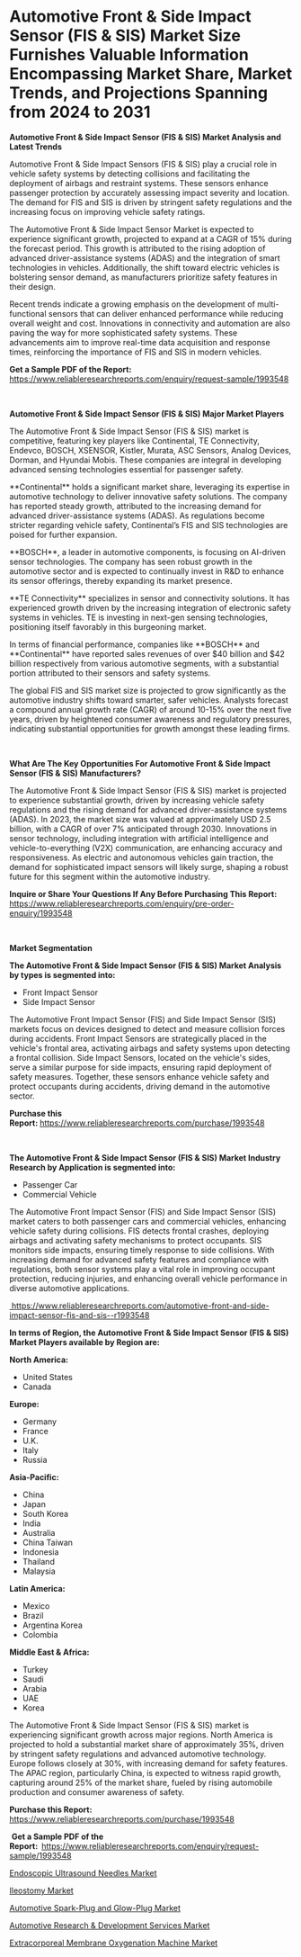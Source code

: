 <p><h1>Automotive Front & Side Impact Sensor (FIS & SIS) Market Size Furnishes Valuable Information Encompassing Market Share, Market Trends, and Projections Spanning from 2024 to 2031</h1></p><p><strong>Automotive Front & Side Impact Sensor (FIS & SIS) Market Analysis and Latest Trends</strong></p>
<p><p>Automotive Front & Side Impact Sensors (FIS & SIS) play a crucial role in vehicle safety systems by detecting collisions and facilitating the deployment of airbags and restraint systems. These sensors enhance passenger protection by accurately assessing impact severity and location. The demand for FIS and SIS is driven by stringent safety regulations and the increasing focus on improving vehicle safety ratings.</p><p>The Automotive Front & Side Impact Sensor Market is expected to experience significant growth, projected to expand at a CAGR of 15% during the forecast period. This growth is attributed to the rising adoption of advanced driver-assistance systems (ADAS) and the integration of smart technologies in vehicles. Additionally, the shift toward electric vehicles is bolstering sensor demand, as manufacturers prioritize safety features in their design.</p><p>Recent trends indicate a growing emphasis on the development of multi-functional sensors that can deliver enhanced performance while reducing overall weight and cost. Innovations in connectivity and automation are also paving the way for more sophisticated safety systems. These advancements aim to improve real-time data acquisition and response times, reinforcing the importance of FIS and SIS in modern vehicles.</p></p>
<p><strong>Get a Sample PDF of the Report:&nbsp;</strong> <a href="https://www.reliableresearchreports.com/enquiry/request-sample/1993548?utm_campaign=12&utm_medium=2&utm_source=Github&utm_content=ia&utm_term=04112024&utm_id=automotive-front-side-impact-sensor-fis-sis">https://www.reliableresearchreports.com/enquiry/request-sample/1993548</a></p>
<p>&nbsp;</p>
<p><strong>Automotive Front & Side Impact Sensor (FIS & SIS) Major Market Players</strong></p>
<p><p>The Automotive Front & Side Impact Sensor (FIS & SIS) market is competitive, featuring key players like Continental, TE Connectivity, Endevco, BOSCH, XSENSOR, Kistler, Murata, ASC Sensors, Analog Devices, Dorman, and Hyundai Mobis. These companies are integral in developing advanced sensing technologies essential for passenger safety.</p><p>**Continental** holds a significant market share, leveraging its expertise in automotive technology to deliver innovative safety solutions. The company has reported steady growth, attributed to the increasing demand for advanced driver-assistance systems (ADAS). As regulations become stricter regarding vehicle safety, Continental’s FIS and SIS technologies are poised for further expansion.</p><p>**BOSCH**, a leader in automotive components, is focusing on AI-driven sensor technologies. The company has seen robust growth in the automotive sector and is expected to continually invest in R&D to enhance its sensor offerings, thereby expanding its market presence.</p><p>**TE Connectivity** specializes in sensor and connectivity solutions. It has experienced growth driven by the increasing integration of electronic safety systems in vehicles. TE is investing in next-gen sensing technologies, positioning itself favorably in this burgeoning market.</p><p>In terms of financial performance, companies like **BOSCH** and **Continental** have reported sales revenues of over $40 billion and $42 billion respectively from various automotive segments, with a substantial portion attributed to their sensors and safety systems.</p><p>The global FIS and SIS market size is projected to grow significantly as the automotive industry shifts toward smarter, safer vehicles. Analysts forecast a compound annual growth rate (CAGR) of around 10-15% over the next five years, driven by heightened consumer awareness and regulatory pressures, indicating substantial opportunities for growth amongst these leading firms.</p></p>
<p>&nbsp;</p>
<p><strong>What Are The Key Opportunities For Automotive Front & Side Impact Sensor (FIS & SIS) Manufacturers?</strong></p>
<p><p>The Automotive Front & Side Impact Sensor (FIS & SIS) market is projected to experience substantial growth, driven by increasing vehicle safety regulations and the rising demand for advanced driver-assistance systems (ADAS). In 2023, the market size was valued at approximately USD 2.5 billion, with a CAGR of over 7% anticipated through 2030. Innovations in sensor technology, including integration with artificial intelligence and vehicle-to-everything (V2X) communication, are enhancing accuracy and responsiveness. As electric and autonomous vehicles gain traction, the demand for sophisticated impact sensors will likely surge, shaping a robust future for this segment within the automotive industry.</p></p>
<p><strong>Inquire or Share Your Questions If Any Before Purchasing This Report:</strong> <a href="https://www.reliableresearchreports.com/enquiry/pre-order-enquiry/1993548?utm_campaign=12&utm_medium=2&utm_source=Github&utm_content=ia&utm_term=04112024&utm_id=automotive-front-side-impact-sensor-fis-sis">https://www.reliableresearchreports.com/enquiry/pre-order-enquiry/1993548</a></p>
<p>&nbsp;</p>
<p><strong>Market Segmentation</strong></p>
<p><strong>The Automotive Front & Side Impact Sensor (FIS & SIS) Market Analysis by types is segmented into:</strong></p>
<p><ul><li>Front Impact Sensor</li><li>Side Impact Sensor</li></ul></p>
<p><p>The Automotive Front Impact Sensor (FIS) and Side Impact Sensor (SIS) markets focus on devices designed to detect and measure collision forces during accidents. Front Impact Sensors are strategically placed in the vehicle's frontal area, activating airbags and safety systems upon detecting a frontal collision. Side Impact Sensors, located on the vehicle's sides, serve a similar purpose for side impacts, ensuring rapid deployment of safety measures. Together, these sensors enhance vehicle safety and protect occupants during accidents, driving demand in the automotive sector.</p></p>
<p><strong>Purchase this Report:&nbsp;</strong><a href="https://www.reliableresearchreports.com/purchase/1993548?utm_campaign=12&utm_medium=2&utm_source=Github&utm_content=ia&utm_term=04112024&utm_id=automotive-front-side-impact-sensor-fis-sis">https://www.reliableresearchreports.com/purchase/1993548</a></p>
<p>&nbsp;</p>
<p><strong>The Automotive Front & Side Impact Sensor (FIS & SIS) Market Industry Research by Application is segmented into:</strong></p>
<p><ul><li>Passenger Car</li><li>Commercial Vehicle</li></ul></p>
<p><p>The Automotive Front Impact Sensor (FIS) and Side Impact Sensor (SIS) market caters to both passenger cars and commercial vehicles, enhancing vehicle safety during collisions. FIS detects frontal crashes, deploying airbags and activating safety mechanisms to protect occupants. SIS monitors side impacts, ensuring timely response to side collisions. With increasing demand for advanced safety features and compliance with regulations, both sensor systems play a vital role in improving occupant protection, reducing injuries, and enhancing overall vehicle performance in diverse automotive applications.</p></p>
<p><a href="https://www.reliableresearchreports.com/automotive-front-and-side-impact-sensor-fis-and-sis--r1993548?utm_campaign=12&utm_medium=2&utm_source=Github&utm_content=ia&utm_term=04112024&utm_id=automotive-front-side-impact-sensor-fis-sis">&nbsp;https://www.reliableresearchreports.com/automotive-front-and-side-impact-sensor-fis-and-sis--r1993548</a></p>
<p><strong>In terms of Region, the Automotive Front & Side Impact Sensor (FIS & SIS) Market Players available by Region are:</strong></p>
<p>
    <p> <strong> North America: </strong>
        <ul>
            <li>United States</li>
            <li>Canada</li>
        </ul>
        </p> 
    <p> <strong> Europe: </strong>
        <ul>
            <li>Germany</li>
            <li>France</li>
            <li>U.K.</li>
            <li>Italy</li>
            <li>Russia</li>
        </ul>
        </p> 
    <p> <strong> Asia-Pacific: </strong>
        <ul>
            <li>China</li>
            <li>Japan</li>
            <li>South Korea</li>
            <li>India</li>
            <li>Australia</li>
            <li>China Taiwan</li>
            <li>Indonesia</li>
            <li>Thailand</li>
            <li>Malaysia</li>
        </ul>
        </p> 
    <p> <strong> Latin America: </strong>
        <ul>
            <li>Mexico</li>
            <li>Brazil</li>
            <li>Argentina Korea</li>
            <li>Colombia</li>
        </ul>
        </p> 
    <p> <strong> Middle East & Africa: </strong>
        <ul>
            <li>Turkey</li>
            <li>Saudi</li>
            <li>Arabia</li>
            <li>UAE</li>
            <li>Korea</li>
        </ul>
    </p>
    </p>
<p><p>The Automotive Front & Side Impact Sensor (FIS & SIS) market is experiencing significant growth across major regions. North America is projected to hold a substantial market share of approximately 35%, driven by stringent safety regulations and advanced automotive technology. Europe follows closely at 30%, with increasing demand for safety features. The APAC region, particularly China, is expected to witness rapid growth, capturing around 25% of the market share, fueled by rising automobile production and consumer awareness of safety.</p></p>
<p><strong>Purchase this Report: </strong><a href="https://www.reliableresearchreports.com/purchase/1993548?utm_campaign=12&utm_medium=2&utm_source=Github&utm_content=ia&utm_term=04112024&utm_id=automotive-front-side-impact-sensor-fis-sis">https://www.reliableresearchreports.com/purchase/1993548</a></p>
<p>&nbsp;<strong>Get a Sample PDF of the Report:&nbsp;&nbsp;</strong><a href="https://www.reliableresearchreports.com/enquiry/request-sample/1993548?utm_campaign=12&utm_medium=2&utm_source=Github&utm_content=ia&utm_term=04112024&utm_id=automotive-front-side-impact-sensor-fis-sis">https://www.reliableresearchreports.com/enquiry/request-sample/1993548</a></p>
<p><strong></strong></p>
<p><p><a href="https://issuu.com/reportprime-2/docs/endoscopic-ultrasound-needles-marke_7465fccd66bc85?utm_campaign=12&utm_medium=2&utm_source=Github&utm_content=ia&utm_term=04112024&utm_id=automotive-front-side-impact-sensor-fis-sis">Endoscopic Ultrasound Needles Market</a></p><p><a href="https://issuu.com/reportprime-2/docs/ileostomy-market-size-2030.pptx_460dd9e8500a93?utm_campaign=12&utm_medium=2&utm_source=Github&utm_content=ia&utm_term=04112024&utm_id=automotive-front-side-impact-sensor-fis-sis">Ileostomy Market</a></p><p><a href="https://github.com/shauntarfpso/Market-Research-Report-List-1/blob/main/automotive-spark-plug-and-glow-plug-market.md?utm_campaign=12&utm_medium=2&utm_source=Github&utm_content=ia&utm_term=04112024&utm_id=automotive-front-side-impact-sensor-fis-sis">Automotive Spark-Plug and Glow-Plug Market</a></p><p><a href="https://github.com/GenaGaines34/Market-Research-Report-List-1/blob/main/automotive-research-development-services-market.md?utm_campaign=12&utm_medium=2&utm_source=Github&utm_content=ia&utm_term=04112024&utm_id=automotive-front-side-impact-sensor-fis-sis">Automotive Research & Development Services Market</a></p><p><a href="https://issuu.com/reportprime-2/docs/extracorporeal-membrane-oxygenation_bdc6b84759f8bb?utm_campaign=12&utm_medium=2&utm_source=Github&utm_content=ia&utm_term=04112024&utm_id=automotive-front-side-impact-sensor-fis-sis">Extracorporeal Membrane Oxygenation Machine Market</a></p></p>